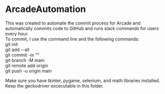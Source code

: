 # ArcadeAutomation
This was created to automate the commit process for Arcade and automatically commits code to GitHub and runs slack commands for users every hour.\
To commit, I use the command line and the following commands:\
    git init\
    git add --all\
    git commit -m "<user message>"\
    git branch -M main\
    git remote add origin <origin>\
    git push -u origin main

Make sure you have tkinter, pygame, selenium, and math libraries installed.\
Keep the geckodriver excecutable in this folder.